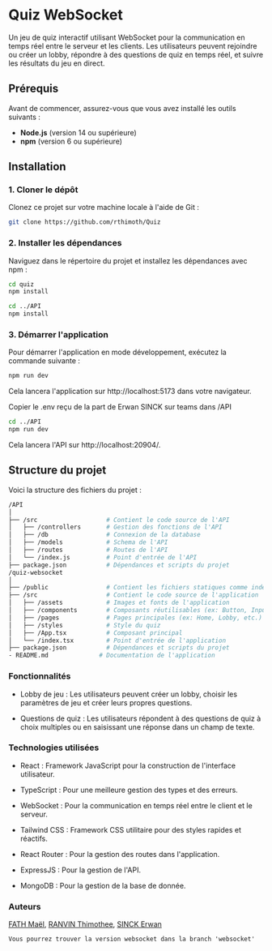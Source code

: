 # Quiz WebSocket

Un jeu de quiz interactif utilisant WebSocket pour la communication en temps réel entre le serveur et les clients. Les utilisateurs peuvent rejoindre ou créer un lobby, répondre à des questions de quiz en temps réel, et suivre les résultats du jeu en direct.

## Prérequis

Avant de commencer, assurez-vous que vous avez installé les outils suivants :

- **Node.js** (version 14 ou supérieure)
- **npm** (version 6 ou supérieure)

## Installation

### 1. Cloner le dépôt

Clonez ce projet sur votre machine locale à l'aide de Git :

```bash
git clone https://github.com/rthimoth/Quiz
```

### 2. Installer les dépendances

Naviguez dans le répertoire du projet et installez les dépendances avec npm :

```bash
cd quiz
npm install
```

```bash
cd ../API
npm install
```

### 3. Démarrer l'application

Pour démarrer l'application en mode développement, exécutez la commande suivante :

```bash
npm run dev
```

Cela lancera l'application sur http://localhost:5173 dans votre navigateur.

Copier le .env reçu de la part de Erwan SINCK sur teams dans /API

```bash
cd ../API
npm run dev
```

Cela lancera l'API sur http://localhost:20904/.


## Structure du projet

Voici la structure des fichiers du projet :

```bash
/API
│
├── /src                   # Contient le code source de l'API
│   ├── /controllers       # Gestion des fonctions de l'API
│   ├── /db                # Connexion de la database
│   ├── /models            # Schema de l'API
│   ├── /routes            # Routes de l'API
│   └── /index.js          # Point d'entrée de l'API
├── package.json           # Dépendances et scripts du projet
/quiz-websocket
│
├── /public                # Contient les fichiers statiques comme index.html
├── /src                   # Contient le code source de l'application
│   ├── /assets            # Images et fonts de l'application
│   ├── /components        # Composants réutilisables (ex: Button, Input, etc.)
│   ├── /pages             # Pages principales (ex: Home, Lobby, etc.)
│   ├── /styles            # Style du quiz
│   ├── /App.tsx           # Composant principal
│   └── /index.tsx         # Point d'entrée de l'application
├── package.json           # Dépendances et scripts du projet
- README.md              # Documentation de l'application
```

### Fonctionnalités

- Lobby de jeu : Les utilisateurs peuvent créer un lobby, choisir les paramètres de jeu et créer leurs propres questions.

- Questions de quiz : Les utilisateurs répondent à des questions de quiz à choix multiples ou en saisissant une réponse dans un champ de texte.

### Technologies utilisées

- React : Framework JavaScript pour la construction de l'interface utilisateur.

- TypeScript : Pour une meilleure gestion des types et des erreurs.

- WebSocket : Pour la communication en temps réel entre le client et le serveur.

- Tailwind CSS : Framework CSS utilitaire pour des styles rapides et réactifs.

- React Router : Pour la gestion des routes dans l'application.

- ExpressJS : Pour la gestion de l'API.

- MongoDB : Pour la gestion de la base de donnée.

### Auteurs

[FATH Maël](https://github.com/maelft), [RANVIN Thimothee](https://github.com/rthimoth), [SINCK Erwan](https://github.com/erxide)


``Vous pourrez trouver la version websocket dans la branch 'websocket'``